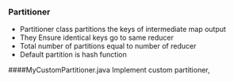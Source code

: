 
### Partitioner

- Partitioner class partitions the keys of intermediate map output
- They Ensure identical keys go to same reducer
- Total number of partitions equal to number of reducer
- Default partition is hash function



####MyCustomPartitioner.java 
Implement custom partitioner,

 







